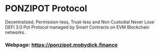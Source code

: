 # PONZIPOT Protocol

Decentralized, Permission-less, Trust-less and Non Custodial Never Lose DEFI 3.0 Pot Protocol managed by Smart Contracts on EVM Blockchain networks.

### Webpage: https://ponzipot.mobydick.finance
